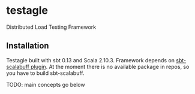 testagle
========

Distributed Load Testing Framework

Installation
------------

Testagle built with sbt 0.13 and Scala 2.10.3.
Framework depends on [sbt-scalabuff plugin](https://github.com/sbt/sbt-scalabuff). At the moment there is no available package in repos, so you have to build sbt-scalabuff.

TODO: main concepts go below

